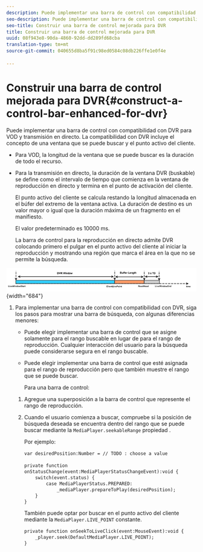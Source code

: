 ```yaml
---
description: Puede implementar una barra de control con compatibilidad con DVR para VOD y transmisión en directo. La compatibilidad con DVR incluye el concepto de una ventana que se puede buscar y el punto activo del cliente.
seo-description: Puede implementar una barra de control con compatibilidad con DVR para VOD y transmisión en directo. La compatibilidad con DVR incluye el concepto de una ventana que se puede buscar y el punto activo del cliente.
seo-title: Construir una barra de control mejorada para DVR
title: Construir una barra de control mejorada para DVR
uuid: 08f943e8-90da-4860-92dd-dd289fd68cba
translation-type: tm+mt
source-git-commit: 040655d8ba5f91c98ed0584c08db226ffe1e0f4e

---
```



# Construir una barra de control mejorada para DVR{#construct-a-control-bar-enhanced-for-dvr}

Puede implementar una barra de control con compatibilidad con DVR para VOD y transmisión en directo. La compatibilidad con DVR incluye el concepto de una ventana que se puede buscar y el punto activo del cliente.

* Para VOD, la longitud de la ventana que se puede buscar es la duración de todo el recurso.
* Para la transmisión en directo, la duración de la ventana DVR (buskable) se define como el intervalo de tiempo que comienza en la ventana de reproducción en directo y termina en el punto de activación del cliente.

   El punto activo del cliente se calcula restando la longitud almacenada en el búfer del extremo de la ventana activa. La duración de destino es un valor mayor o igual que la duración máxima de un fragmento en el manifiesto.

   El valor predeterminado es 10000 ms.

   La barra de control para la reproducción en directo admite DVR colocando primero el pulgar en el punto activo del cliente al iniciar la reproducción y mostrando una región que marca el área en la que no se permite la búsqueda.

<!--<a id="fig_37A39A28BA714BA5A2C461357ED5BD41"></a>-->

![](assets/dvr-window.PNG){width=&quot;684&quot;}

1. Para implementar una barra de control con compatibilidad con DVR, siga los pasos para mostrar una barra de búsqueda, con algunas diferencias menores:

   * Puede elegir implementar una barra de control que se asigne solamente para el rango buscable en lugar de para el rango de reproducción. Cualquier interacción del usuario para la búsqueda puede considerarse segura en el rango buscable.
   * Puede elegir implementar una barra de control que esté asignada para el rango de reproducción pero que también muestre el rango que se puede buscar.

      Para una barra de control:
   1. Agregue una superposición a la barra de control que represente el rango de reproducción.
   1. Cuando el usuario comienza a buscar, compruebe si la posición de búsqueda deseada se encuentra dentro del rango que se puede buscar mediante la `MediaPlayer.seekableRange` propiedad .

      Por ejemplo:

      ```
      var desiredPosition:Number = // TODO : choose a value 
      
      private function onStatusChange(event:MediaPlayerStatusChangeEvent):void { 
          switch(event.status) { 
              case MediaPlayerStatus.PREPARED: 
                  _mediaPlayer.prepareToPlay(desiredPosition); 
          } 
      }
      ```

      También puede optar por buscar en el punto activo del cliente mediante la `MediaPlayer.LIVE_POINT` constante.

      ```
      private function onSeekToLiveClick(event:MouseEvent):void { 
          _player.seek(DefaultMediaPlayer.LIVE_POINT); 
      }
      ```


